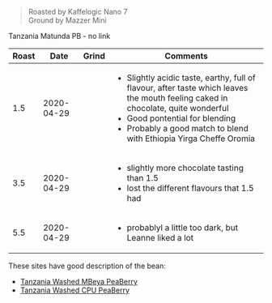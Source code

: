 > Roasted by Kaffelogic Nano 7<br>
> Ground by Mazzer Mini

Tanzania Matunda PB - no link

| Roast | Date       | Grind | Comments |
|-------|------------|-------|----------
| 1.5   | 2020-04-29 |  | <ul><li>Slightly acidic taste, earthy, full of flavour, after taste which leaves the mouth feeling caked in chocolate, quite wonderful</li><li>Good pontential for blending</li><li>Probably a good match to blend with Ethiopia Yirga Cheffe Oromia</li></ul>
| 3.5   | 2020-04-29 |  | <ul><li>slightly more chocolate tasting than 1.5</li><li>lost the different flavours that 1.5 had</li></ul>
| 5.5   | 2020-04-29 |  | <ul><li>probablyl a little too dark, but Leanne liked a lot</li></ul>


These sites have good description of the bean:

* [Tanzania Washed MBeya PeaBerry](https://burmancoffee.com/product/coffee/origin/tanzania/tanzania-mbeya-peaberry/)
* [Tanzania Washed CPU PeaBerry](https://burmancoffee.com/product/coffee/origin/tanzania/tanzania-cpu-pb/)
